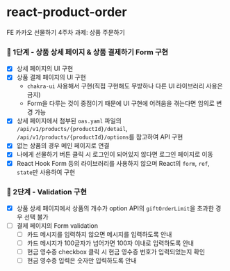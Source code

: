 # react-product-order
FE 카카오 선물하기 4주차 과제: 상품 주문하기
### 🌱 1단계 - 상품 상세 페이지 & 상품 결제하기 Form 구현
- [X] 상세 페이지의 UI 구현
- [X] 상품 결제 페이지의 UI 구현
	- `chakra-ui` 사용해서 구현(직접 구현해도 무방하나 다른 UI 라이브러리 사용은 금지)
	- Form을 다루는 것이 중점이기 때문에 UI 구현에 어려움을 겪는다면 임의로 변경 가능
- [X] 상세 페이지에서 첨부된 `oas.yaml` 파일의 `/api/v1/products/{productId}/detail`, `/api/v1/products/{productId}/options`를 참고하여 API 구현
- [X] 없는 상품의 경우 메인 페이지로 연결
- [X] 나에게 선물하기 버튼 클릭 시 로그인이 되어있지 않다면 로그인 페이지로 이동
- [X] React Hook Form 등의 라이브러리를 사용하지 않으며 React의 `form`, `ref`, `state`만 사용하여 구현
### 🌿 2단계 - Validation 구현
- [X] 상품 상세 페이지에서 상품의 개수가 option API의 `giftOrderLimit`을 초과한 경우 선택 불가
- [ ] 결제 페이지의 Form validation
	- [ ] 카드 메시지를 입력하지 않으면 메시지를 입력하도록 안내
	- [ ] 카드 메시지가 100글자가 넘어가면 100자 이내로 입력하도록 안내
	- [ ] 현금 영수증 checkbox 클릭 시 현금 영수증 번호가 입력되었는지 확인
	- [ ] 현금 영수증 입력은 숫자만 입력하도록 안내